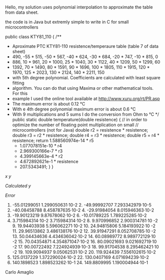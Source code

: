 Hello,
my solution uses polynomial interpolation to approximate the table from
data sheet.

the code is in Java  but extremly simple to write in C for small
microcontrollers

public class KTY81_110 {
/**
* Aproximate PTC KTY81-110 resistence/temperaure table (table 7 of data
sheet)
* 490, -55 * 515, -50 * 567, -40 * 624, -30 * 684, -20 * 747, -10 * 815, 0
* 886, 10 * 961, 20 * 1000, 25 * 1040, 30 * 1122, 40 * 1209, 50 * 1299, 60
* 1392, 70 * 1490, 80 * 1591, 90 * 1696, 100 * 1805, 110 * 1915, 120 *
1970, 125 * 2023, 130 * 2124, 140 * 2211, 150
* with 5th degree polynomial. Coefficients are calculated with least square
fitting
* algorithm. You can do that using Maxima or other mathematical tools. For
this
* example I used the online tool available at http://www.xuru.org/rt/PR.asp
* The maximum error is about 0.12 °C
* With e 4th degree polynomial maximum error is about 0.6 °C
* With 9 multiplications and 5 sums I do the conversion from Ohm to °C
 */
public static double temperature(double resistence) {
 // in order to optimize the number of floating point multiplication on
small
 // microcontrollers (not for Java)
 double r2 = resistence * resistence;
 double r3 = r2 * resistence;
 double r4 = r3 * resistence;
 double r5 = r4 * resistence;
return
  1.588560974e-14 * r5
  - 1.077078151e-10 * r4
  + 2.969300166e-7 * r3
  - 4.399145663e-4 * r2
  + 4.672892621e-1 * resistence
  - 207.5343491;
}
}


*x*
*y*

*Calculated y*

*Error*
1.    -55.01299051   1.299050631·10-2 2.    -49.99992707   7.293342979·10-5
3.    -40.08458788   8.458787635·10-2 4.    -29.91984054   8.015946363·10-2
5.    -19.90123219   9.87678062·10-2 6.    -10.01789225   1.789225285·10-2
7.    3.715984314·10-2   3.715984314·10-2 8.    9.970996852   2.900314781·10
-2 9.    19.94403938   5.596062271·10-2 10.    24.94815806   5.184193922·10
-2 11.    29.96513862   3.486138176·10-2 12.    39.91947291   8.052708785·10
-2 13.    50.04434636   4.434636042·10-2 14.    60.08989772   8.989772129·10
-2 15.    70.04354871   4.354871047·10-2 16.    80.09021693   9.021692719·10
-2 17.    90.00722492   7.224924939·10-3 18.    99.91704538   8.295462421·10
-2 19.    109.9094937   9.05062531·10-2 20.    119.924439   7.556102615·10-2
 21.    125.0137229   1.372290024·10-2 22.    130.0407169   4.071694239·10-2
 23.    140.1898523   1.898523262·10-1 24.    149.8809995   1.190004944·10-1



Carlo Amaglio


